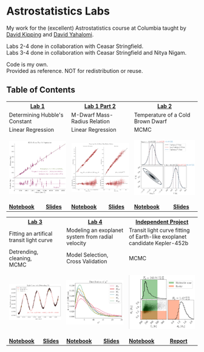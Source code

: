 # Astrostatistics Labs

My work for the (excellent) Astrostatistics course at Columbia taught by
[David Kipping](https://www.astro.columbia.edu/content/david-kipping) and
[David Yahalomi](https://www.danielyahalomi.com/).

Labs 2-4 done in collaboration with Ceasar Stringfield.  
Labs 3-4 done in collaboration with Ceasar Stringfield and Nitya Nigam.  

Code is my own.  
Provided as reference. NOT for redistribution or reuse.

## Table of Contents

<table>
    <tr>
        <th colspan="2"><a href="LAB1/">Lab 1</a></th>
        <th colspan="2"><a href="LAB1/">Lab 1 Part 2</a></th>
        <th colspan="2"><a href="LAB2/">Lab 2</a></th>
    </tr>
    <tr>
        <td colspan="2">
            Determining Hubble's Constant
        </td>
        <td colspan="2">
            M-Dwarf Mass-Radius Relation
        </td>
        <td colspan="2">
            Temperature of a Cold Brown Dwarf
        </td>
    </tr>
    <tr>
        <td colspan="2">
            Linear Regression
        </td>
        <td colspan="2">
            Linear Regression
        </td>
        <td colspan="2">
            MCMC
        </td>
    </tr>
    <tr>
        <td colspan="2">
            <p align="center"><img src="LAB1/preview.png" width=200></img></p>
        </td>
        <td colspan="2">
            <p align="center"><img src="LAB1/preview-mdwarf.png" width=200></img></p>
        </td>
        <td colspan="2">
            <p align="center"><img src="LAB2/preview.png" width=200></img></p>
        </td>
    </tr>
    <tr>
        <td>
            <a href="LAB1/LAB1.ipynb"><b>Notebook</b></a>
        </td>
        <td>
            <a href="LAB1/LAB1_Summary.pdf"><b>Slides</b></a>
        </td>
        <td>
            <a href="LAB1/LAB1_MDWARF.ipynb"><b>Notebook</b></a>
        </td>
        <td>
            <a href="LAB1/LAB1_Summary.pdf"><b>Slides</b></a>
        </td>
        <td>
            <a href="LAB2/LAB2.ipynb"><b>Notebook</b></a>
        </td>
        <td>
            <a href="LAB2/LAB2_Summary.pdf"><b>Slides</b></a>
        </td>
    </tr>
</table>
<table>
    <tr>
        <th colspan="2"><a href="LAB1/">Lab 3</a></th>
        <th colspan="2"><a href="LAB1/">Lab 4</a></th>
        <th colspan="2"><a href="LAB2/">Independent Project</a></th>
    </tr>
    <tr>
        <td colspan="2">
            Fitting an artifical transit light curve
        </td>
        <td colspan="2">
            Modeling an exoplanet system from radial velocity
        </td>
        <td colspan="2">
            Transit light curve fitting of Earth-like exoplanet candidate Kepler-452b
        </td>
    </tr>
    <tr>
        <td colspan="2">
            Detrending, cleaning,<br>MCMC
        </td>
        <td colspan="2">
            Model Selection, Cross Validation
        </td>
        <td colspan="2">
            MCMC
        </td>
    </tr>
    <tr>
        <td colspan="2">
            <p align="center"><img src="LAB3/preview.png" width=200></img></p>
        </td>
        <td colspan="2">
            <p align="center"><img src="LAB4/preview.png" width=200></img></p>
        </td>
        <td colspan="2">
            <p align="center"><img src="INDEP_PROJ/preview.png" width=200></img></p>
        </td>
    </tr>
    <tr>
        <td>
            <a href="LAB3/LAB3.ipynb"><b>Notebook</b></a>
        </td>
        <td>
            <a href="LAB3/LAB3_Summary.pdf"><b>Slides</b></a>
        </td>
        <td>
            <a href="LAB4/LAB4.ipynb"><b>Notebook</b></a>
        </td>
        <td>
            <a href="LAB4/LAB4_Summary.pdf"><b>Slides</b></a>
        </td>
        <td>
            <a href="INDEP_PROJ/model.ipynb"><b>Notebook</b></a>
        </td>
        <td>
            <a href="INDEP_PROJ/report/indep_project.pdf"><b>Report</b></a>
        </td>
    </tr>
</table>
